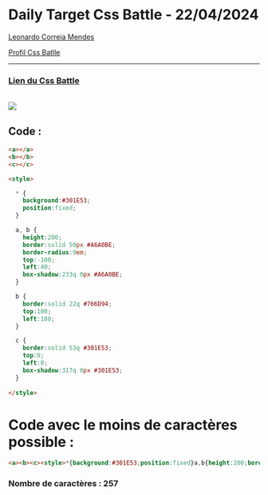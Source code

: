 # Daily Target Css Battle - 22/04/2024

[Leonardo Correia Mendes](https://github.com/leonardo-correiamendes)

[Profil Css Batlle](https://cssbattle.dev/player/PxahljaEJJesW2q41DyRFOpJIt73)

<hr>

### [Lien du Css Battle](https://cssbattle.dev/play/lGsJLHNEffHk3SMQ7ukG)
<br>

<img src="https://firebasestorage.googleapis.com/v0/b/cssbattleapp.appspot.com/o/user%2Fummd3POvEDfFyeFvVdOMG3OOrwE2%2Ftargets%2Ftarget_tqBukKH.png?alt=media">

<br>

## Code : 
```html
<a></a>
<b></b>
<c></c>

<style>

  * {
    background:#301E53;
    position:fixed;
  }

  a, b {
    height:200;
    border:solid 50px #A6A0BE;
    border-radius:9em;
    top:-100;
    left:40;
    box-shadow:233q 0px #A6A0BE;
  }

  b {
    border:solid 22q #766D94;
    top:100;
    left:180;
  }

  c {
    border:solid 53q #301E53;
    top:0;
    left:0;
    box-shadow:317q 0px #301E53;
  }
  
</style>
```

# Code avec le moins de caractères possible : 

```html
<a><b><c><style>*{background:#301E53;position:fixed}a,b{height:200;border:solid 53q#A6A0BE;border-radius:9em;top:-100;left:40;box-shadow:233q 0#A6A0BE}b{border:solid 22q#766D94;top:100;left:180}c{border:solid 53q#301E53;top:0;left:0;box-shadow:317q 0#301E53
```

### Nombre de caractères : 257